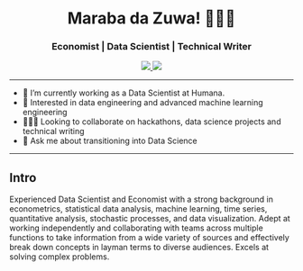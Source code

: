 <h1 align="center"> Maraba da Zuwa! 👋🏾😄 </h1>
<h3 align="center"> Economist | Data Scientist | Technical Writer </h3>

<p align="center">
<a href="https://linkedin.com/in/samboamaza">
  <img src="https://img.shields.io/badge/LinkedIn-blue?style=flat&logo=linkedin&labelColor=gray"/>
</a>        

<a href="https://medium.com/@samboamaza">
  <img src="https://img.shields.io/badge/Medium-black?style=flat&logo=medium&labelColor=black"/>
</a>        
  
---
- 🔭 I’m currently working as a Data Scientist at Humana.
- 🌱 Interested in data engineering and advanced machine learning engineering
- 🧑‍🤝‍🧑 Looking to collaborate on hackathons, data science projects and technical writing
- 💬 Ask me about transitioning into Data Science
<!--- - 📫 How to reach [me](https://www.buymeacoffee.com/samboamaza)--->
---
## Intro
Experienced Data Scientist and Economist with a strong background in econometrics, statistical data analysis, machine learning, time series, quantitative analysis, stochastic processes, and data visualization. Adept at working independently and collaborating with teams across multiple functions to take information from a wide variety of sources and effectively break down concepts in layman terms to diverse audiences. Excels at solving complex problems.

<!---
## Current Projects
- 
--->

  <!---
samboamaza/samboamaza is a ✨ special ✨ repository because its `README.md` (this file) appears on your GitHub profile.
You can click the Preview link to take a look at your changes.
--->
